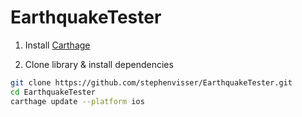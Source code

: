 # EarthquakeTester

1. Install [Carthage](https://github.com/Carthage/Carthage/releases)

2. Clone library & install dependencies

```bash
git clone https://github.com/stephenvisser/EarthquakeTester.git
cd EarthquakeTester
carthage update --platform ios
```
